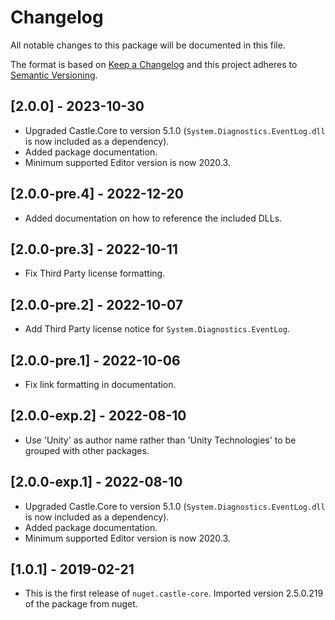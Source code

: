 # Changelog

All notable changes to this package will be documented in this file.

The format is based on [Keep a Changelog](http://keepachangelog.com/en/1.0.0/) and this project adheres to
[Semantic Versioning](http://semver.org/spec/v2.0.0.html).

## [2.0.0] - 2023-10-30

- Upgraded Castle.Core to version 5.1.0 (`System.Diagnostics.EventLog.dll` is now included as a dependency).
- Added package documentation.
- Minimum supported Editor version is now 2020.3.

## [2.0.0-pre.4] - 2022-12-20

- Added documentation on how to reference the included DLLs.

## [2.0.0-pre.3] - 2022-10-11

- Fix Third Party license formatting.

## [2.0.0-pre.2] - 2022-10-07

- Add Third Party license notice for `System.Diagnostics.EventLog`.

## [2.0.0-pre.1] - 2022-10-06

- Fix link formatting in documentation.

## [2.0.0-exp.2] - 2022-08-10

- Use 'Unity' as author name rather than 'Unity Technologies' to be grouped with other packages.

## [2.0.0-exp.1] - 2022-08-10

- Upgraded Castle.Core to version 5.1.0 (`System.Diagnostics.EventLog.dll` is now included as a dependency).
- Added package documentation.
- Minimum supported Editor version is now 2020.3.

## [1.0.1] - 2019-02-21

- This is the first release of `nuget.castle-core`. Imported version 2.5.0.219 of the package from nuget.
